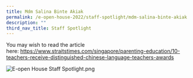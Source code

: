 ```yaml
---
title: Mdm Salina Binte Akiak
permalink: /e-open-house-2022/staff-spotlight/mdm-salina-binte-akiak
description: ""
third_nav_title: Staff Spotlight
---
```




You may wish to read the article here: https://www.straitstimes.com/singapore/parenting-education/10-teachers-receive-distinguished-chinese-language-teachers-awards


  
![E-open House Staff Spotlight.png](https://yiochukangpri.moe.edu.sg/qql/slot/u746/2021/E-open%20House%20Staff%20Spotlight.png)